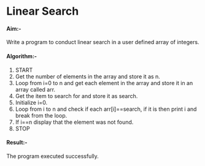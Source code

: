 # Linear Search

#### Aim:-
Write a program to conduct linear search in a user defined array of integers.

#### Algorithm:-
1. START
1. Get the number of elements in the array and store it as n.
1. Loop from i=0 to n and get each element in the array and store it in an array called arr.
1. Get the item to search for and store it as search.
1. Initialize i=0.
1. Loop from i to n and check if each arr[i]==search, if it is then print i and break from the loop.
1. If i==n display that the element was not found.
1. STOP

#### Result:-
The program executed successfully.